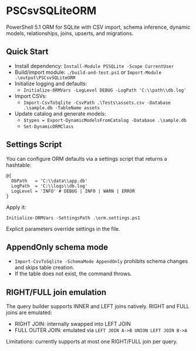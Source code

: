 # PSCsvSQLiteORM

PowerShell 5.1 ORM for SQLite with CSV import, schema inference, dynamic models, relationships, joins, upserts, and migrations.

## Quick Start

- Install dependency: `Install-Module PSSQLite -Scope CurrentUser`
- Build/import module: `./build-and-test.ps1` or `Import-Module .\output\PSCsvSQLiteORM`
- Initialize logging and defaults:
  - `Initialize-ORMVars -LogLevel DEBUG -LogPath 'C:\\path\\db.log'`
- Import CSVs:
  - `Import-CsvToSqlite -CsvPath .\Tests\assets.csv -Database .\sample.db -TableName assets`
- Update catalog and generate models:
  - `$types = Export-DynamicModelsFromCatalog -Database .\sample.db`
  - `Set-DynamicORMClass`

## Settings Script

You can configure ORM defaults via a settings script that returns a hashtable:

```
@{
  DbPath   = 'C:\\data\\app.db'
  LogPath  = 'C:\\logs\\db.log'
  LogLevel = 'INFO' # DEBUG | INFO | WARN | ERROR
}
```

Apply it:

`Initialize-ORMVars -SettingsPath .\orm.settings.ps1`

Explicit parameters override settings in the file.

## AppendOnly schema mode

- `Import-CsvToSqlite -SchemaMode AppendOnly` prohibits schema changes and skips table creation.
- If the table does not exist, the command throws.

## RIGHT/FULL join emulation

The query builder supports INNER and LEFT joins natively. RIGHT and FULL joins are emulated:
- RIGHT JOIN: internally swapped into LEFT JOIN
- FULL OUTER JOIN: emulated via `LEFT JOIN A->B UNION LEFT JOIN B->A`

Limitations: currently supports at most one RIGHT/FULL join per query.

